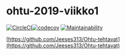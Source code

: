 # ohtu-2019-viikko1

[![CircleCI](https://circleci.com/gh/Jeeses313/ohtu-2019-viikko1.svg?style=svg)](https://circleci.com/gh/Jeeses313/ohtu-2019-viikko1)[![codecov](https://codecov.io/gh/Jeeses313/ohtu-2019-viikko1/branch/master/graph/badge.svg)](https://codecov.io/gh/Jeeses313/ohtu-2019-viikko1) [![Maintainability](https://api.codeclimate.com/v1/badges/50f2f7044f5be4f572fa/maintainability)](https://codeclimate.com/github/Jeeses313/ohtu-2019-viikko1/maintainability)

[https://github.com/Jeeses313/Ohtu-tehtavat](https://github.com/Jeeses313/Ohtu-tehtavat)

